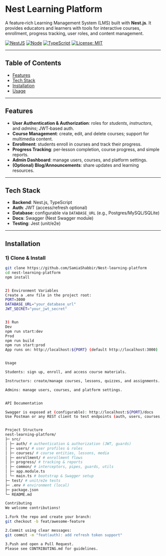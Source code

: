 # Nest Learning Platform


A feature‑rich Learning Management System (LMS) built with **Nest.js**. It provides educators and learners with tools for interactive courses, enrollment, progress tracking, user roles, and content management.


[![NestJS](https://img.shields.io/badge/NestJS-Framework-E0234E?logo=nestjs&logoColor=white)](#)
[![Node](https://img.shields.io/badge/Node-18%2B-339933?logo=node.js&logoColor=white)](#)
[![TypeScript](https://img.shields.io/badge/TypeScript-5.x-3178C6?logo=typescript&logoColor=white)](#)
[![License: MIT](https://img.shields.io/badge/License-MIT-blue.svg)](#)

---


## Table of Contents
- [Features](#features)
- [Tech Stack](#tech-stack)
- [Installation](#installation)
- [Usage](#usage)
---


## Features
- **User Authentication & Authorization**: roles for *students*, *instructors*, and *admins*; JWT‑based auth.
- **Course Management**: create, edit, and delete courses; support for multimedia content.
- **Enrollment**: students enroll in courses and track their progress.
- **Progress Tracking**: per‑lesson completion, course progress, and simple reports.
- **Admin Dashboard**: manage users, courses, and platform settings.
- **(Optional) Blog/Announcements**: share updates and learning resources.


---


## Tech Stack
- **Backend**: Nest.js, TypeScript
- **Auth**: JWT (access/refresh optional)
- **Database**: configurable via `DATABASE_URL` (e.g., Postgres/MySQL/SQLite)
- **Docs**: Swagger (Nest Swagger module)
- **Testing**: Jest (unit/e2e)


---


## Installation
### 1) Clone & Install
```bash
git clone https://github.com/SamiaShabbir/Nest-learning-platform
cd nest-learning-platform
npm install


2) Environment Variables
Create a .env file in the project root:
PORT=3000
DATABASE_URL="your_database_url"
JWT_SECRET="your_jwt_secret"


3) Run
Dev
npm run start:dev
Prod
npm run build
npm run start:prod
App runs on: http://localhost:${PORT} (default http://localhost:3000)


Usage

Students: sign up, enroll, and access course materials.

Instructors: create/manage courses, lessons, quizzes, and assignments.

Admins: manage users, courses, and platform settings.


API Documentation

Swagger is exposed at (configurable): http://localhost:${PORT}/docs
Use Postman or any REST client to test endpoints (auth, users, courses, enrollment, progress).


Project Structure
nest-learning-platform/
├─ src/
│ ├─ auth/ # authentication & authorization (JWT, guards)
│ ├─ users/ # user profiles & roles
│ ├─ courses/ # course entities, lessons, media
│ ├─ enrollment/ # enrollment flows
│ ├─ progress/ # tracking & reports
│ ├─ common/ # interceptors, pipes, guards, utils
│ ├─ app.module.ts
│ └─ main.ts # bootstrap & Swagger setup
├─ test/ # unit/e2e tests
├─ .env # environment (local)
├─ package.json
└─ README.md

Contributing
We welcome contributions!

1.Fork the repo and create your branch:
git checkout -b feat/awesome-feature

2.Commit using clear messages:
git commit -m "feat(auth): add refresh token support"

3.Push and open a Pull Request.
Please see CONTRIBUTING.md for guidelines.

